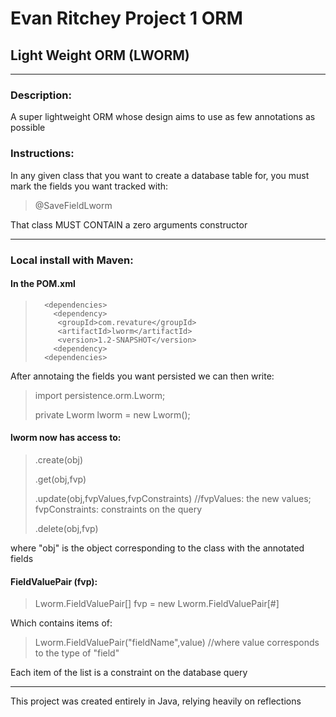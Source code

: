 # Evan Ritchey Project 1 ORM
## Light Weight ORM (LWORM)
___
### Description:
A super lightweight ORM whose design aims to use as few annotations as possible
### Instructions:
In any given class that you want to create a database table for, you must mark the fields you want tracked with:
> @SaveFieldLworm

That class MUST CONTAIN a zero arguments constructor
___
### Local install with Maven:

#### In the POM.xml
>       <dependencies>
>         <dependency>
>          <groupId>com.revature</groupId>
>          <artifactId>lworm</artifactId>
>          <version>1.2-SNAPSHOT</version>
>         <dependency>
>       <dependencies>



After annotaing the fields you want persisted we can then write:
> import persistence.orm.Lworm;
> 
> private Lworm lworm = new Lworm();

#### lworm now has access to:
> .create(obj)
> 
> .get(obj,fvp)
> 
> .update(obj,fvpValues,fvpConstraints) //fvpValues: the new values; fvpConstraints: constraints on the query
> 
> .delete(obj,fvp)

where "obj" is the object corresponding to the class with the annotated fields

#### FieldValuePair (fvp):

> Lworm.FieldValuePair[] fvp = new Lworm.FieldValuePair[#]
  
Which contains items of:
  
> Lworm.FieldValuePair("fieldName",value) //where value corresponds to the type of "field"

Each item of the list is a constraint on the database query

___

This project was created entirely in Java, relying heavily on reflections
